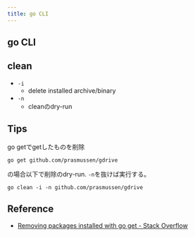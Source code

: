 ```yaml
---
title: go CLI
---
```


## go CLI

## clean
* `-i`
    * delete installed archive/binary
* `-n`
    * cleanのdry-run

## Tips


go getでgetしたものを削除

```
go get github.com/prasmussen/gdrive
```

の場合以下で削除のdry-run.
`-n`を抜けば実行する。

```
go clean -i -n github.com/prasmussen/gdrive
```

## Reference
* [Removing packages installed with go get - Stack Overflow](https://stackoverflow.com/questions/13792254/removing-packages-installed-with-go-get)
